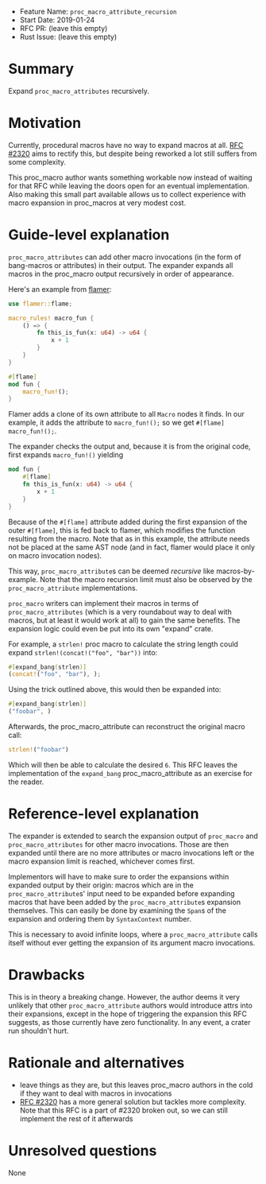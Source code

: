 - Feature Name: `proc_macro_attribute_recursion`
- Start Date: 2019-01-24
- RFC PR: (leave this empty)
- Rust Issue: (leave this empty)

# Summary
[summary]: #summary

Expand `proc_macro_attributes` recursively.

# Motivation
[motivation]: #motivation

Currently, procedural macros have no way to expand macros at all. [RFC #2320](https://github.com/rust-lang/rfcs/pull/2320) aims to rectify this, but despite being reworked a lot still suffers from some complexity.

This proc_macro author wants something workable now instead of waiting for that RFC while leaving the doors open for an eventual implementation. Also making this small part available allows us to collect experience with macro expansion in proc_macros at very modest cost.

# Guide-level explanation
[guide-level-explanation]: #guide-level-explanation

`proc_macro_attributes` can add other macro invocations (in the form of bang-macros or attributes) in their output. The expander expands all macros in the proc_macro output recursively in order of appearance.

Here's an example from [flamer](https://crates.io/crates/flamer):

```rust
use flamer::flame;

macro_rules! macro_fun {
    () => {
        fn this_is_fun(x: u64) -> u64 {
            x + 1
        }
    }
}

#[flame]
mod fun {
    macro_fun!();
}
```

Flamer adds a clone of its own attribute to all `Macro` nodes it finds. In our example, it adds the attribute to `macro_fun!();` so we get `#[flame] macro_fun!();`.

The expander checks the output and, because it is from the original code, first expands `macro_fun!()` yielding

```rust
mod fun {
    #[flame]
    fn this_is_fun(x: u64) -> u64 {
        x + 1
    }
}
```

Because of the `#[flame]` attribute added during the first expansion of the outer `#[flame]`, this is fed back to flamer, which modifies the function resulting from the macro. Note that as in this example, the attribute needs not be placed at the same AST node (and in fact, flamer would place it only on macro invocation nodes).

This way, `proc_macro_attribute`s can be deemed *recursive* like macros-by-example. Note that the macro recursion limit must also be observed by the `proc_macro_attribute` implementations.

`proc_macro` writers can implement their macros in terms of `proc_macro_attributes` (which is a very roundabout way to deal with macros, but at least it would work at all) to gain the same benefits. The expansion logic could even be put into its own "expand" crate.

For example, a `strlen!` proc macro to calculate the string length could expand `strlen!(concat!("foo", "bar"))` into:

```rust
#[expand_bang(strlen)]
(concat!("foo", "bar"), );
```

Using the trick outlined above, this would then be expanded into:

```rust
#[expand_bang(strlen)]
("foobar", )
```

Afterwards, the proc_macro_attribute can reconstruct the original macro call:

```rust
strlen!("foobar")
```

Which will then be able to calculate the desired `6`. This RFC leaves the implementation of the `expand_bang` proc_macro_attribute as an exercise for the reader.

# Reference-level explanation
[reference-level-explanation]: #reference-level-explanation

The expander is extended to search the expansion output of `proc_macro` and `proc_macro_attributes` for other macro invocations. Those are then expanded until there are no more attributes or macro invocations left or the macro expansion limit is reached, whichever comes first.

Implementors will have to make sure to order the expansions within expanded output by their origin: macros which are in the `proc_macro_attribute`s' input need to be expanded before expanding macros that have been added by the `proc_macro_attribute`s expansion themselves. This can easily be done by examining the `Span`s of the expansion and ordering them by `SyntaxContext` number.

This is necessary to avoid infinite loops, where a `proc_macro_attribute` calls itself without ever getting the expansion of its argument macro invocations.

# Drawbacks
[drawbacks]: #drawbacks

This is in theory a breaking change. However, the author deems it very unlikely that other `proc_macro_attribute` authors would introduce attrs into their expansions, except in the hope of triggering the expansion this RFC suggests, as those currently have zero functionality. In any event, a crater run shouldn't hurt.

# Rationale and alternatives
[alternatives]: #alternatives

* leave things as they are, but this leaves proc_macro authors in the cold if they want to deal with macros in invocations
* [RFC #2320](https://github.com/rust-lang/rfcs/pull/2320) has a more general solution but tackles more complexity. Note that this RFC is a part of #2320 broken out, so we can still implement the rest of it afterwards

# Unresolved questions
[unresolved]: #unresolved-questions

None
